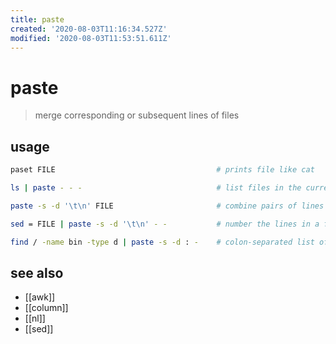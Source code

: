 ```yaml
---
title: paste
created: '2020-08-03T11:16:34.527Z'
modified: '2020-08-03T11:53:51.611Z'
---
```


# paste

> merge corresponding or subsequent lines of files

## usage
```sh
paset FILE                                    # prints file like cat

ls | paste - - -                              # list files in the current directory in three columns

paste -s -d '\t\n' FILE                       # combine pairs of lines from a file into single lines

sed = FILE | paste -s -d '\t\n' - -           # number the lines in a file

find / -name bin -type d | paste -s -d : -    # colon-separated list of dirs named bin, suitable for use in the PATH environment variable
```

## see also
- [[awk]]
- [[column]]
- [[nl]]
- [[sed]]
